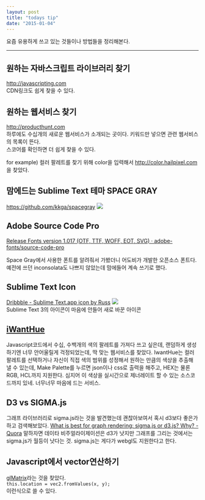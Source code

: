 ```yaml
---
layout: post
title: "todays tip"
date: "2015-01-04"
---
```

요즘 유용하게 쓰고 있는 것들이나 방법들을 정리해본다.

***

원하는 자바스크립트 라이브러리 찾기
---
<http://javascripting.com>  
CDN링크도 쉽게 찾을 수 있다.

원하는 웹서비스 찾기
---
<http://producthunt.com>  
하루에도 수십개의 새로운 웹서비스가 소개되는 곳이다. 키워드만 넣으면 관련 웹서비스의 목록이 뜬다.  
스코어를 확인하면 더 쉽게 찾을 수 있다.

for example)
컬러 팔레트를 찾기 위해 color을 입력해서 <http://color.hailpixel.com>을 찾았다.

맘에드는 Sublime Text 테마 SPACE GRAY
---
https://github.com/kkga/spacegray
![](https://github.com/kkga/spacegray/raw/master/Screenshots/spacegray.png)


Adobe Source Code Pro
---
[Release Fonts version 1.017 (OTF, TTF, WOFF, EOT, SVG) · adobe-fonts/source-code-pro](https://github.com/adobe-fonts/source-code-pro/releases/tag/1.017R)

Space Gray에서 사용한 폰트를 알려줘서 가봤더니 어도비가 개발한 오픈소스 폰트다. 예전에 쓰던 inconsolata도 나쁘지 않았는데 맘에들어 계속 쓰기로 했다.

Sublime Text Icon
---
[Dribbble - Sublime Text.app icon by Russ](https://dribbble.com/shots/1503805-Sublime-Text-app-icon?list=searches&tag=sublime_text&offset=19)
![](https://d13yacurqjgara.cloudfront.net/users/491092/screenshots/1503805/st.jpeg)  
Sublime Text 3의 아이콘이 마음에 안들어 새로 바꾼 아이콘

[iWantHue](http://tools.medialab.sciences-po.fr/iwanthue/index.php)
---
Javascript코드에서 수십, 수백개의 색의 팔레트를 가져다 쓰고 싶은데, 랜덤하게 생성하기엔 너무 안어울릴게 걱정되었는데, 딱 맞는 웹서비스를 찾았다. IwantHue는 컬러팔레트를 선택하거나 자신이 직접 색의 범위를 성정해서 원하는 만큼의 색상을 추출해 낼 수 있는데, Make Palette를 누르면 json이나 css로 출력을 해주고, HEX는 물론 RGB, HCL까지 지원한다. 심지어 이 색상을 실시간으로 제너레이트 할 수 있는 소스코드까지 있네. 너무너무 마음에 드는 서비스.

D3 vs SIGMA.js
---
그래프 라이브러리로 sigma.js라는 것을 발견했는데 괜찮아보여서 혹시 d3보다 좋은가 하고 검색해보았다.
[What is best for graph rendering: sigma.js or d3.js? Why? - Quora](http://www.quora.com/What-is-best-for-graph-rendering-sigma-js-or-d3-js-Why)
말하자면 데이타 비주얼라이제이션은 d3가 낫지만 그래프를 그리는 것에서는 sigma.js가 월등이 낫다는 것. sigma.js는 게다가 webgl도 지원한다고 한다.

Javascript에서 vector연산하기
---
[glMatrix](http://glmatrix.net/)라는 것을 찾았다.  
```this.location = vec2.fromValues(x, y);```  
이런식으로 쓸 수 있다.
